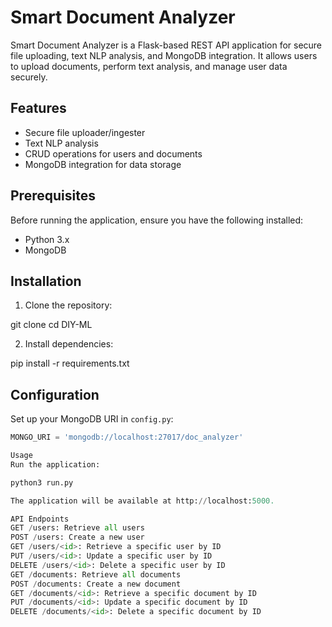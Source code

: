# Smart Document Analyzer

Smart Document Analyzer is a Flask-based REST API application for secure file uploading, text NLP analysis, and MongoDB integration. It allows users to upload documents, perform text analysis, and manage user data securely.

## Features

- Secure file uploader/ingester
- Text NLP analysis
- CRUD operations for users and documents
- MongoDB integration for data storage

## Prerequisites

Before running the application, ensure you have the following installed:

- Python 3.x
- MongoDB

## Installation

1. Clone the repository:

git clone [<repository-url>](https://github.com/jabatlle/DIY-ML/tree/main)
cd DIY-ML


2. Install dependencies:

pip install -r requirements.txt


## Configuration

Set up your MongoDB URI in `config.py`:

```python
MONGO_URI = 'mongodb://localhost:27017/doc_analyzer'

Usage
Run the application:

python3 run.py

The application will be available at http://localhost:5000.

API Endpoints
GET /users: Retrieve all users
POST /users: Create a new user
GET /users/<id>: Retrieve a specific user by ID
PUT /users/<id>: Update a specific user by ID
DELETE /users/<id>: Delete a specific user by ID
GET /documents: Retrieve all documents
POST /documents: Create a new document
GET /documents/<id>: Retrieve a specific document by ID
PUT /documents/<id>: Update a specific document by ID
DELETE /documents/<id>: Delete a specific document by ID